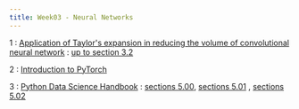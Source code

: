 ```yaml
---
title: Week03 - Neural Networks
---
```


1
: [ Application of Taylor's expansion in reducing the volume of convolutional neural network](https://math-sci.ui.ac.ir/article_25351.html)
  : [up to section 3.2]()

2
: [Introduction to PyTorch](https://github.com/mamintoosi-cs/pytorch-workshop)

3
: [Python Data Science Handbook](https://jakevdp.github.io/PythonDataScienceHandbook/)
  : [sections 5.00](https://jakevdp.github.io/PythonDataScienceHandbook/05.00-machine-learning.html), [sections 5.01](https://jakevdp.github.io/PythonDataScienceHandbook/05.01-what-is-machine-learning.html) , [sections 5.02](https://jakevdp.github.io/PythonDataScienceHandbook/05.02-introducing-scikit-learn.html)
